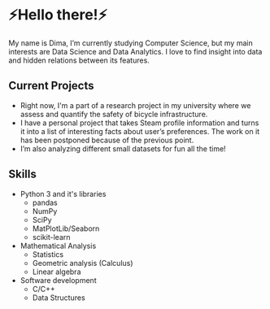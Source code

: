 # ⚡Hello there!⚡

My name is Dima, I’m currently studying Computer Science, but my main interests are Data Science and Data Analytics. I love to find insight into data and hidden relations between its features.

## Current Projects

- Right now, I'm a part of a research project in my university where we assess and quantify the safety of bicycle infrastructure.
- I have a personal project that takes Steam profile information and turns it into a list of interesting facts about user’s preferences. The work on it has been postponed because of the previous point.
- I’m also analyzing different small datasets for fun all the time!
 
## Skills
- Python 3 and it's libraries
  - pandas
  - NumPy
  - SciPy
  - MatPlotLib/Seaborn
  - scikit-learn
- Mathematical Analysis
  - Statistics
  - Geometric analysis (Calculus)
  - Linear algebra
- Software development
  - C/C++
  - Data Structures
<!--
## Links
- [LinkedIn](https://www.linkedin.com/in/medvedkov-d/)
- [Kaggle](https://www.kaggle.com/dimamdv)


**DimaMdv/DimaMdv** is a ✨ _special_ ✨ repository because its `README.md` (this file) appears on your GitHub profile.

Here are some ideas to get you started:

- 🔭 I’m currently working on ...
- 🌱 I’m currently learning ...
- 👯 I’m looking to collaborate on ...
- 🤔 I’m looking for help with ...
- 💬 Ask me about ...
- 📫 How to reach me: ...
- 😄 Pronouns: ...
- ⚡ Fun fact: ...
-->
